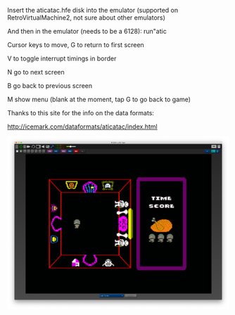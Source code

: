 
Insert the aticatac.hfe disk into the emulator (supported on RetroVirtualMachine2, not sure about other emulators)

And then in the emulator (needs to be a 6128):
run"atic

Cursor keys to move, G to return to first screen

V to toggle interrupt timings in border

N go to next screen

B go back to previous screen

M show menu (blank at the moment, tap G to go back to game)

Thanks to this site for the info on the data formats:

http://icemark.com/dataformats/aticatac/index.html

![](githubimages/room0.png)
